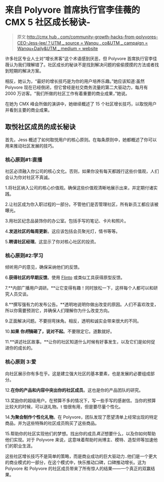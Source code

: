 # 来自 Polyvore 首席执行官李佳薇的 CMX 5 社区成长秘诀-

> 原文:[http://cmx hub . com/community-growth-hacks-from-polyvores-CEO-Jess-lee/？UTM _ source = Wanqu . co&UTM _ campaign = Wanqu+Daily&UTM _ medium = website](http://cmxhub.com/community-growth-hacks-from-polyvores-ceo-jess-lee/?utm_source=wanqu.co&utm_campaign=Wanqu+Daily&utm_medium=website)

许多社区专业人士对“增长黑客”这个术语感到厌恶，但 Polyvore 首席执行官李佳薇认为我们理解错了。社区成长的秘诀不是找到解决问题的偷偷摸摸的方法或者找到短期的解决方案。

相反，她认为，“最好的增长技巧是为你的用户培养乐趣。”她应该知道:虽然 Polyvore 现在已经倒闭，但它曾经是社交商务流量的第二大驱动力，每月有 2000 万访客。“我们所做的社区工作有着重要的商业成果，”她说。

在她为 CMX 峰会所做的演讲中，她继续概述了 15 个社区增长技巧，以取悦用户并看到主要的商业成果。

## **取悦社区成员的成长秘诀**

首先，Jess 概述了如何取悦用户的核心原则。在每条原则中，她都概述了你可以用来推动社区发展的技巧。

### **核心原则#1:直播**

社区必须融入你公司的核心文化。否则，如果你没有每天都践行这些价值观，人们会认为你对社区不真诚。

1.将社区纳入公司的核心价值观。确保这些价值观清晰地展示出来，并定期付诸实践。

2.让社区成为你入职过程的一部分。不管他们是否管理社区，所有新员工都应该被曝光。

3.用社区纪念品装饰你的办公室。包括手写的笔记、卡片和照片。

4.**发送社区的每周更新**。这应该包括会员聚光灯，情书等等。

5.**聘请社区经理**。这显示了你对核心社区的投资。

### **核心原则#2:学习**

倾听用户的意见，确保采纳他们的反馈。

6.**获得社区的早期反馈**。使用 [Flinto](https://www.flinto.com/) 或类似工具获得原型反馈。

7.**内部广播用户调研。**让它变得有趣！同时放松一下，这样每个人都可以和研究人员交谈。

8.**撰写强有力的发布公告。**透明地说明你做出改变的原因。人们不喜欢改变，所以你需要预测它，并确保人们理解你为什么改变方向。

9.正面解决问题。不要拐弯抹角。相反，透明和诚实会带来很大的不同。

10.**如果** **你*把*搞砸了，说对不起**。不要限定它。道歉就好。

11.**讲述社区故事。**让你的社区知道什么时候有好事发生，以及它们是如何促进你的成长的。

### 核心原则 3:爱

向社区展示你有多在乎。这是建立强大社区的基本要素，也是发展的必要组成部分。

12.**在你的产品和内容中突出你的社区成员**。这也是你的产品团队的研究。

13.奖励你的超级用户。在预算不多的情况下，写一些手写的感谢信。当你的预算比较大的时候，可以送礼物。t 恤很有用，但是要尽量个性化。

14.**为聚会制作个性化礼物**。在 Polyvore，团队发现了愿望清单上经常出现的特定商品，并为这些特殊的社区成员购买了这些商品。

15.帮助你的社区实现他们的梦想。找出你的成员*真正*想要什么，以及你如何帮助他们实现。对于 Polyvore 来说，这意味着帮助时尚博主、模特、造型师等加速他们的职业生涯。

这些社区增长技巧不是简单的策略，而是商业成功的巨大驱动力..他们是一个更大的商业模式的一部分，在这个模式中，快乐推动口碑，口碑推动增长。这为 Polyvore 和 Polyvore 的社区成员带来了所有惊人的结果——一个真正的双赢结果。